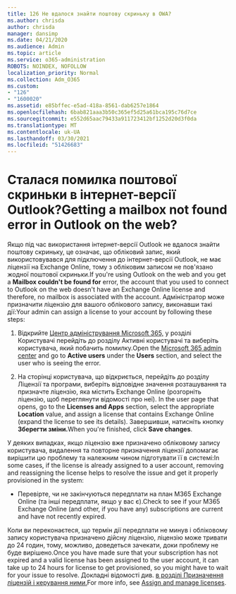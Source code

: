 ```yaml
---
title: 126 Не вдалося знайти поштову скриньку в OWA?
ms.author: chrisda
author: chrisda
manager: dansimp
ms.date: 04/21/2020
ms.audience: Admin
ms.topic: article
ms.service: o365-administration
ROBOTS: NOINDEX, NOFOLLOW
localization_priority: Normal
ms.collection: Adm_O365
ms.custom:
- "126"
- "1600020"
ms.assetid: e85bffec-e5ad-418a-8561-dab6257e1864
ms.openlocfilehash: 6bab821aaa3b50c365ef5d25a61bca195c76d7ce
ms.sourcegitcommit: e552d65aac79433a911723412bf1252d20d3f0da
ms.translationtype: MT
ms.contentlocale: uk-UA
ms.lasthandoff: 03/30/2021
ms.locfileid: "51426683"
---
```

# <a name="getting-a-mailbox-not-found-error-in-outlook-on-the-web"></a><span data-ttu-id="40fd5-102">Сталася помилка поштової скриньки в інтернет-версії Outlook?</span><span class="sxs-lookup"><span data-stu-id="40fd5-102">Getting a mailbox not found error in Outlook on the web?</span></span>

<span data-ttu-id="40fd5-103">Якщо під час використання інтернет-версії Outlook  не вдалося знайти поштову скриньку, це означає, що обліковий запис, який використовувався для підключення до інтернет-версії Outlook, не має ліцензії на Exchange Online, тому з обліковим записом не пов'язано жодної поштової скриньки.</span><span class="sxs-lookup"><span data-stu-id="40fd5-103">If you're using Outlook on the web and you get a **Mailbox couldn't be found for** error, the account that you used to connect to Outlook on the web doesn't have an Exchange Online license and therefore, no mailbox is associated with the account.</span></span> <span data-ttu-id="40fd5-104">Адміністратор може призначити ліцензію для вашого облікового запису, виконавши такі дії:</span><span class="sxs-lookup"><span data-stu-id="40fd5-104">Your admin can assign a license to your account by following these steps:</span></span>

1. <span data-ttu-id="40fd5-105">Відкрийте  [Центр адміністрування Microsoft 365,](https://portal.office.com/adminportal/home#/homepage) у  розділі Користувачі перейдіть до розділу Активні користувачі та виберіть користувача, який побачить помилку.</span><span class="sxs-lookup"><span data-stu-id="40fd5-105">Open the [Microsoft 365 admin center](https://portal.office.com/adminportal/home#/homepage) and go to **Active users** under the **Users** section, and select the user who is seeing the error.</span></span>

2. <span data-ttu-id="40fd5-106">На сторінці користувача, що відкриється, перейдіть до розділу Ліцензії  та програми, виберіть відповідне значення розташування та призначте ліцензію, яка містить Exchange Online (розгорніть ліцензію, щоб переглянути відомості про неї). </span><span class="sxs-lookup"><span data-stu-id="40fd5-106">In the user page that opens, go to the **Licenses and Apps** section, select the appropriate **Location** value, and assign a license that contains Exchange Online (expand the license to see its details).</span></span> <span data-ttu-id="40fd5-107">Завершивши, натисніть кнопку **Зберегти зміни.**</span><span class="sxs-lookup"><span data-stu-id="40fd5-107">When you're finished, click **Save changes**.</span></span>

<span data-ttu-id="40fd5-108">У деяких випадках, якщо ліцензію вже призначено обліковому запису користувача, видалення та повторне призначення ліцензії допомагає вирішити цю проблему та належним чином підготувати її в системі:</span><span class="sxs-lookup"><span data-stu-id="40fd5-108">In some cases, if the license is already assigned to a user account, removing and reassigning the license helps to resolve the issue and get it properly provisioned in the system:</span></span> 

- <span data-ttu-id="40fd5-109">Перевірте, чи не закінчуються передплати на план M365 Exchange Online (та інші передплати, якщо у вас є).</span><span class="sxs-lookup"><span data-stu-id="40fd5-109">Check to see if your M365 Exchange Online (and other, if you have any) subscriptions are current and have not recently expired.</span></span>

<span data-ttu-id="40fd5-110">Коли ви переконаєтеся, що термін дії передплати не минув і обліковому запису користувача призначено дійсну ліцензію, ліцензію може тривати до 24 годин, тому, можливо, доведеться зачекати, доки проблему не буде вирішено.</span><span class="sxs-lookup"><span data-stu-id="40fd5-110">Once you have made sure that your subscription has not expired and a valid license has been assigned to the user account, it can take up to 24 hours for license to get provisioned, so you might have to wait for your issue to resolve.</span></span> <span data-ttu-id="40fd5-111">Докладні відомості див. [в розділі Призначення ліцензій і керування ними.](https://docs.microsoft.com/deployoffice/overview-licensing-activation-microsoft-365-apps#assign-and-manage-licenses)</span><span class="sxs-lookup"><span data-stu-id="40fd5-111">For more info, see [Assign and manage licenses](https://docs.microsoft.com/deployoffice/overview-licensing-activation-microsoft-365-apps#assign-and-manage-licenses).</span></span>